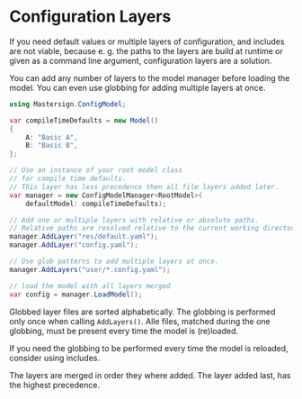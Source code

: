 # Configuration Layers

If you need default values or multiple layers of configuration,
and includes are not viable, because e. g. the paths to the layers
are build at runtime or given as a command line argument,
configuration layers are a solution.

You can add any number of layers to the model manager
before loading the model.
You can even use globbing for adding multiple layers at once.

```cs
using Mastersign.ConfigModel;

var compileTimeDefaults = new Model()
{
    A: "Basic A",
    B: "Basic B",
};

// Use an instance of your root model class
// for compile time defaults.
// This layer has less precedence then all file layers added later.
var manager = new ConfigModelManager<RootModel>(
    defaultModel: compileTimeDefaults);

// Add one or multiple layers with relative or absolute paths.
// Relative paths are resolved relative to the current working directory.
manager.AddLayer("res/default.yaml");
manager.AddLayer("config.yaml");

// Use glob patterns to add multiple layers at once.
manager.AddLayers("user/*.config.yaml");

// load the model with all layers merged
var config = manager.LoadModel();
```

Globbed layer files are sorted alphabetically.
The globbing is performed only once when calling `AddLayers()`.
Alle files, matched during the one globbing, must
be present every time the model is (re)loaded.

If you need the globbing to be performed every time the model is reloaded,
consider using includes.

The layers are merged in order they where added.
The layer added last, has the highest precedence.
